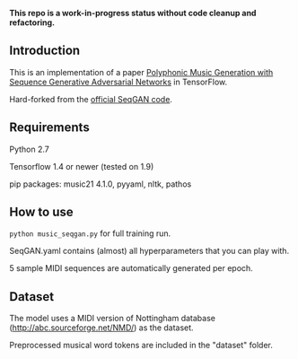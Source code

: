 **This repo is a work-in-progress status without code cleanup and refactoring.**

## Introduction
This is an implementation of a paper [Polyphonic Music Generation with Sequence Generative Adversarial Networks](https://arxiv.org/abs/1710.11418) in TensorFlow.

Hard-forked from the [official SeqGAN code](https://github.com/LantaoYu/SeqGAN).

## Requirements
Python 2.7

Tensorflow 1.4 or newer (tested on 1.9)

pip packages: music21 4.1.0, pyyaml, nltk, pathos

## How to use
`python music_seqgan.py` for full training run.

SeqGAN.yaml contains (almost) all hyperparameters that you can play with.

5 sample MIDI sequences are automatically generated per epoch.

## Dataset
The model uses a MIDI version of Nottingham database (<http://abc.sourceforge.net/NMD/>) as the dataset.

Preprocessed musical word tokens are included in the "dataset" folder.

